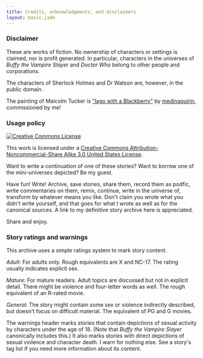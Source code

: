 ```yaml
---
title: Credits, acknowledgments, and disclaimers
layout: basic.jade
---
```

### Disclaimer

These are works of fiction. No ownership of characters or settings is claimed, nor is profit generated. In particular, characters in the universes of <i>Buffy the Vampire Slayer</i> and <i>Doctor Who</i> belong to other people and corporations.

The characters of Sherlock Holmes and Dr Watson are, however, in the public domain.

The painting of Malcolm Tucker is <a href="http://medinaquirin.deviantart.com/art/Iago-with-a-Blackberry-551767170">"Iago with a Blackberry"</a> by <a href="http://medinaquirin.deviantart.com/">medinaquirin</a>, commissioned by me!

<h3>Usage policy</h3>

<a rel="license" href="http://creativecommons.org/licenses/by-nc-sa/3.0/us/"><img alt="Creative Commons License" style="border-width:0" src="css/creative_commons_88x31.png" /></a>

This <span xmlns:dc="http://purl.org/dc/elements/1.1/" href="http://purl.org/dc/dcmitype/Text" rel="dc:type">work</span> is licensed under a <a rel="license" href="http://creativecommons.org/licenses/by-nc-sa/3.0/us/">Creative Commons Attribution-Noncommercial-Share Alike 3.0 United States License</a>.

Want to write a continuation of one of these stories? Want to borrow one of the mini-universes depicted? Be my guest.

Have fun! Write! Archive, save stories, share them, record them as podfic, write commentaries on them, remix, continue, write in the universe of, transform by whatever means you like. Don't claim you wrote what you didn't write yourself, and that goes for what I wrote as well as for the canonical sources. A link to my definitive story archive here is appreciated.

Share and enjoy.

<h3 name='ratings'>Story ratings and warnings</h3>

This archive uses a simple ratings system to mark story content.

*Adult:* For adults only. Rough equivalents are X and NC-17. The rating usually indicates explicit sex.

*Mature:* For mature readers. Adult topics are discussed but not in explicit detail. There might be violence and four-letter words as well. The rough equivalent of an R-rated movie.

*General:* The story might contain some sex or violence indirectly described, but doesn't focus on difficult material. The equivalent of PG and G movies.

The warnings header marks stories that contain depictions of sexual activity by characters under the age of 18. (Note that <i>Buffy the Vampire Slayer</i> canonically includes this.) It also marks stories with direct depictions of sexual violence and character death. I warn for nothing else. See a story's tag list if you need more information about its content.
